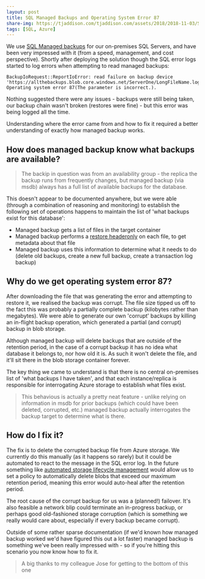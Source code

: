 ```yaml
---
layout: post
title: SQL Managed Backups and Operating System Error 87
share-img: https://tjaddison.com/tjaddison.com/assets/2018/2018-11-03/SQLManagedBackup.png
tags: [SQL, Azure]
---
```


We use [SQL Managed backups] for our on-premises SQL Servers, and have been very impressed with it (from a speed, management, and cost perspective).  Shortly after deploying the solution though the SQL error logs started to log errors when attempting to read managed backups:

```
BackupIoRequest::ReportIoError: read failure on backup device
'https://allthebackups.blob.core.windows.net/ServerOne/LongFileName.log'.
Operating system error 87(The parameter is incorrect.).
```

Nothing suggested there were any issues - backups were still being taken, our backup chain wasn't broken (restores were fine) - but this error was being logged all the time.

Understanding where the error came from and how to fix it required a better understanding of exactly how managed backup works.
<!--more-->

## How does managed backup know what backups are available?

> The backip in question was from an availability group - the replica the backup runs from frequently changes, but managed backup (via msdb) always has a full list of available backups for the database.

This doesn't appear to be documented anywhere, but we were able (through a combination of reasoning and monitoring) to establish the following set of operations happens to maintain the list of 'what backups exist for this database':

- Managed backup gets a list of files in the target container
- Managed backup performs a [restore headeronly] on each file, to get metadata about that file
- Managed backup uses this information to determine what it needs to do (delete old backups, create a new full backup, create a transaction log backup)

## Why do we get operating system error 87?

After downloading the file that was generating the error and attempting to restore it, we realised the backup was corrupt.  The file size tipped us off to the fact this was probably a partially complete backup (kilobytes rather than megabytes).  We were able to generate our own 'corrupt' backups by killing an in-flight backup operation, which generated a partial (and corrupt) backup in blob storage.

Although managed backup will delete backups that are outside of the retention period, in the case of a corrupt backup it has no idea what database it belongs to, nor how old it is.  As such it won't delete the file, and it'll sit there in the blob storage container forever.

The key thing we came to understand is that there is no central on-premises list of 'what backups I have taken', and that each instance/replica is responsible for interrogating Azure storage to establish what files exist.

> This behavious is actually a pretty neat feature - unlike relying on information in msdb for prior backups (which could have been deleted, corrupted, etc.) managed backup actually interrogates the backup target to determine what is there.

## How do I fix it?

The fix is to delete the corrupted backup file from Azure storage.  We currently do this manually (as it happens so rarely) but it could be automated to react to the message in the SQL error log.  In the future something like [automated storage lifecycle management] would allow us to set a policy to automatically delete blobs that exceed our maximum retention period, meaning this error would auto-heal after the retention period.

The root cause of the corrupt backup for us was a (planned!) failover.  It's also feasible a network blip could terminate an in-progress backup, or perhaps good old-fashioned storage corruption (which is something we really would care about, especially if every backup became corrupt).

Outside of some rather sparse documentation (if we'd known how managed backup worked we'd have figured this out a lot faster) managed backup is something we've been really impressed with - so if you're hitting this scenario you now know how to fix it.

>A big thanks to my colleague Jose for getting to the bottom of this one

[SQL managed backups]: https://docs.microsoft.com/en-us/sql/relational-databases/backup-restore/sql-server-managed-backup-to-microsoft-azure
[restore headeronly]: https://docs.microsoft.com/en-us/sql/t-sql/statements/restore-statements-headeronly-transact-sql
[automated storage lifecycle management]: https://docs.microsoft.com/en-us/azure/storage/common/storage-lifecycle-managment-concepts